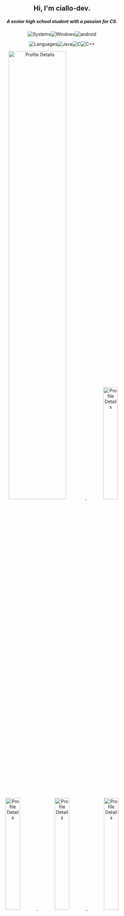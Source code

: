 <h2 align="center">Hi, I'm ciallo-dev.</h2>
<em><h5 align="center">A senior high school student with a passion for CS.</h5></em>

<!-- systems -->
<p align="center">
<img
src="https://shields.io/badge/-systems-black?style=for-the-badge"
alt="Systems"><img
src="https://img.shields.io/badge/Windows-0078D6?style=for-the-badge&logo=windows&logoColor=white"
alt="Windows"/><img
src="https://img.shields.io/badge/Android-3DDC84?style=for-the-badge&logo=android&logoColor=white"
alt="android">
</p>

<!-- languages -->
<p align="center">
<img
src="https://shields.io/badge/-languages-blue?style=for-the-badge"
alt="Languages"><img
src="https://img.shields.io/badge/Java-ED8B00?style=for-the-badge&logo=java&logoColor=white"
alt="Java"><img
src="https://img.shields.io/badge/C-00599C?style=for-the-badge&logo=c&logoColor=white"
alt="C"><img
src="https://img.shields.io/badge/C%2B%2B-00599C?style=for-the-badge&logo=c%2B%2B&logoColor=white"
alt="C++">
</p>

<!-- stats -->
<a href="https://github.com/vn7n24fzkq/github-profile-summary-cards">
<p align="center">
<img width="60%" alt="Profile Details" src="http://github-profile-summary-cards.vercel.app/api/cards/profile-details?username=ciallo-dev&theme=tokyonight" />
<img width="30%" alt="Profile Details" src="http://github-profile-summary-cards.vercel.app/api/cards/repos-per-language?username=ciallo-dev&theme=tokyonight" />
<img width="30%" alt="Profile Details" src="http://github-profile-summary-cards.vercel.app/api/cards/most-commit-language?username=ciallo-dev&theme=tokyonight" />
<img width="30%" alt="Profile Details" src="http://github-profile-summary-cards.vercel.app/api/cards/stats?username=ciallo-dev&theme=tokyonight" />
<img width="30%" alt="Profile Details" src="http://github-profile-summary-cards.vercel.app/api/cards/productive-time?username=ciallo-dev&theme=tokyonight&utcOffset=8" />
</p>
</a>
